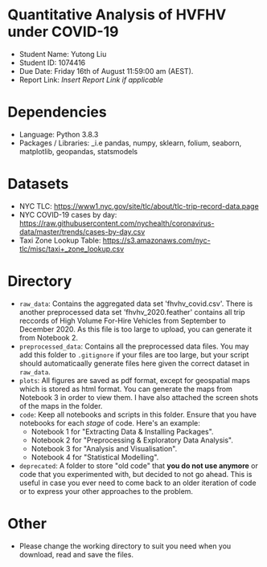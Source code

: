 # Quantitative Analysis of HVFHV under COVID-19
- Student Name: Yutong Liu
- Student ID: 1074416
- Due Date: Friday 16th of August 11:59:00 am (AEST).
- Report Link: _Insert Report Link if applicable_

# Dependencies
- Language:  Python 3.8.3 
- Packages / Libraries: _i.e pandas, numpy, sklearn, folium, seaborn, matplotlib, geopandas, statsmodels 

# Datasets
- NYC TLC: https://www1.nyc.gov/site/tlc/about/tlc-trip-record-data.page
- NYC COVID-19 cases by day: https://raw.githubusercontent.com/nychealth/coronavirus-data/master/trends/cases-by-day.csv
- Taxi Zone Lookup Table: https://s3.amazonaws.com/nyc-tlc/misc/taxi+_zone_lookup.csv


# Directory
- `raw_data`: Contains the aggregated data set 'fhvhv_covid.csv'. There is another preprocessed data set 'fhvhv_2020.feather' contains all trip reccords of High Volume For-Hire Vehicles from September to December 2020. As this file is too large to upload, you can generate it from Notebook 2.
- `preprocessed_data`: Contains all the preprocessed data files. You may add this folder to `.gitignore` if your files are too large, but your script should automaticaally generate files here given the correct dataset in `raw_data`.
- `plots`: All figures are saved as pdf format, except for geospatial maps which is stored as html format. You can generate the maps from Notebook 3 in order to view them. I have also attached the screen shots of the maps in the folder.
- `code`: Keep all notebooks and scripts in this folder. Ensure that you have notebooks for each _stage_ of code. Here's an example:
    - Notebook 1 for "Extracting Data & Installing Packages".
    - Notebook 2 for "Preprocessing & Exploratory Data Analysis".
    - Notebook 3 for "Analysis and Visualisation".
    - Notebook 4 for "Statistical Modelling".
- `deprecated`: A folder to store "old code" that **you do not use anymore** or code that you experimented with, but decided to not go ahead. This is useful in case you ever need to come back to an older iteration of code or to express your other approaches to the problem.

# Other
- Please change the working directory to suit you need when you download, read and save the files.
